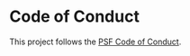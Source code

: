 # Code of Conduct
This project follows the [PSF Code of Conduct](https://www.python.org/psf/codeofconduct/).